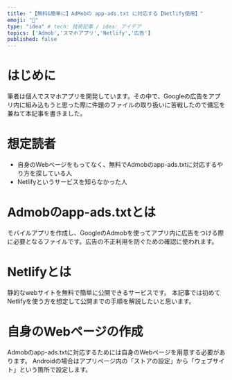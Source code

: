 ```yaml
---
title: "【無料&簡単に】AdMobの app-ads.txt に対応する【Netlify使用】"
emoji: "🏃"
type: "idea" # tech: 技術記事 / idea: アイデア
topics: ['Admob','スマホアプリ','Netlify','広告']
published: false
---
```

# はじめに
筆者は個人でスマホアプリを開発しています。その中で、Googleの広告をアプリ内に組み込もうと思った際に件題のファイルの取り扱いに苦戦したので備忘を兼ねて本記事を書きました。

# 想定読者
- 自身のWebページをもってなく、無料でAdmobのapp-ads.txtに対応するやり方を探している人
- Netlifyというサービスを知らなかった人

# Admobのapp-ads.txtとは
モバイルアプリを作成し、GoogleのAdmobを使ってアプリ内に広告をつける際に必要となるファイルです。広告の不正利用を防ぐための確認に使われます。

# Netlifyとは
静的なwebサイトを無料で簡単に公開できるサービスです。
本記事では初めてNetlifyを使う方を想定して公開までの手順を解説したいと思います。

# 自身のWebページの作成
Admobのapp-ads.txtに対応するためには自身のWebページを用意する必要があります。
Androidの場合はアプリページ内の「ストアの設定」から「ウェブサイト」という箇所で設定します。
